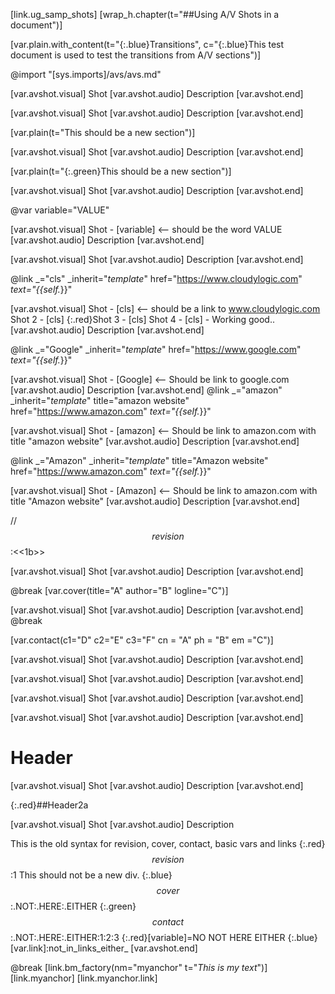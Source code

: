 [link.ug_samp_shots]
[wrap_h.chapter(t="##Using A/V Shots in a document")]

[var.plain.with_content(t="{:.blue}Transitions", c="{:.blue}This test document is used to test the transitions from A/V sections")]

@import "[sys.imports]/avs/avs.md"

[var.avshot.visual]
Shot
[var.avshot.audio]
Description
[var.avshot.end]

[var.avshot.visual]
Shot
[var.avshot.audio]
Description
[var.avshot.end]

[var.plain(t="This should be a new section")]

[var.avshot.visual]
Shot
[var.avshot.audio]
Description
[var.avshot.end]

[var.plain(t="{:.green}This should be a new section")]

[var.avshot.visual]
Shot
[var.avshot.audio]
Description
[var.avshot.end]

@var variable="VALUE"

[var.avshot.visual]
Shot - [variable] <-- should be the word VALUE
[var.avshot.audio]
Description
[var.avshot.end]

[var.avshot.visual]
Shot
[var.avshot.audio]
Description
[var.avshot.end]

@link _="cls" _inherit="_template_" href="https://www.cloudylogic.com" _text="{{self._}}"

[var.avshot.visual]
Shot - [cls] <-- should be a link to www.cloudylogic.com
Shot 2 - [cls]
{:.red}Shot 3 - [cls]
Shot 4 - [cls] - Working good..
[var.avshot.audio]
Description
[var.avshot.end]

@link _="Google" _inherit="_template_" href="https://www.google.com" _text="{{self._}}"

[var.avshot.visual]
Shot - [Google] <-- Should be link to google.com
[var.avshot.audio]
Description
[var.avshot.end]
@link _="amazon" _inherit="_template_" title="amazon website" href="https://www.amazon.com" _text="{{self._}}"

[var.avshot.visual]
Shot - [amazon] <-- Should be link to amazon.com with title "amazon website"
[var.avshot.audio]
Description
[var.avshot.end]

@link _="Amazon" _inherit="_template_" title="Amazon website" href="https://www.amazon.com" _text="{{self._}}"

[var.avshot.visual]
Shot - [Amazon] <-- Should be link to amazon.com with title "Amazon website"
[var.avshot.audio]
Description
[var.avshot.end]

//$$revision$$:<<1b>>

[var.avshot.visual]
Shot
[var.avshot.audio]
Description
[var.avshot.end]

@break
[var.cover(title="A" author="B" logline="C")]

[var.avshot.visual]
Shot
[var.avshot.audio]
Description
[var.avshot.end]
@break

[var.contact(c1="D" c2="E"  c3="F"  cn = "A"  ph  =  "B"    em   ="C")]

[var.avshot.visual]
Shot
[var.avshot.audio]
Description
[var.avshot.end]

[var.avshot.visual]
Shot
[var.avshot.audio]
Description
[var.avshot.end]

[var.avshot.visual]
Shot
[var.avshot.audio]
Description
[var.avshot.end]

[var.avshot.visual]
Shot
[var.avshot.audio]
Description
[var.avshot.end]

# Header

[var.avshot.visual]
Shot
[var.avshot.audio]
Description
[var.avshot.end]

{:.red}##Header2a

[var.avshot.visual]
Shot
[var.avshot.audio]
Description

This is the old syntax for revision, cover, contact, basic vars and links
{:.red}$$revision$$:1 This should not be a new div.
{:.blue}$$cover$$:.NOT:.HERE:.EITHER
{:.green}$$contact$$:.NOT:.HERE:.EITHER:1:2:3
{:.red}[variable]=NO NOT HERE EITHER
{:.blue}[var.link]:not_in_links_either_
[var.avshot.end]

@break
[link.bm_factory(nm="myanchor" t="*This is my text*")]
[link.myanchor]
[link.myanchor.link]
